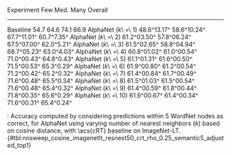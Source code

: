 Experiment                     Few         Med.         Many     Overall
---------------------  -----------  -----------  -----------  ----------
Baseline                      54.7         64.6         74.1        66.9
AlphaNet (_k_\ =\ 1)   48.6^13.17^  58.6^10.24^  67.7^11.01^  60.7^7.35^
AlphaNet (_k_\ =\ 2)   61.2^03.50^  57.8^06.24^  67.5^07.00^  62.0^5.21^
AlphaNet (_k_\ =\ 3)   61.5^02.65^  58.8^04.94^  68.7^05.23^  63.0^4.03^
AlphaNet (_k_\ =\ 4)   60.8^01.02^  61.0^00.54^  71.0^00.43^  64.8^0.43^
AlphaNet (_k_\ =\ 5)   61.1^01.31^  61.6^00.50^  71.5^00.53^  65.3^0.29^
AlphaNet (_k_\ =\ 6)   61.9^00.80^  61.2^00.54^  71.2^00.42^  65.2^0.32^
AlphaNet (_k_\ =\ 7)   61.4^00.84^  61.7^00.49^  71.6^00.48^  65.5^0.34^
AlphaNet (_k_\ =\ 8)   61.5^01.03^  61.5^00.54^  71.6^00.48^  65.4^0.32^
AlphaNet (_k_\ =\ 9)   61.4^00.59^  61.8^00.44^  71.8^00.35^  65.6^0.29^
AlphaNet (_k_\ =\ 10)  61.6^00.67^  61.4^00.34^  71.6^00.31^  65.4^0.24^

: Accuracy computed by considering predictions within 5 WordNet nodes as correct, for AlphaNet using varying number of nearest neighbors (_k_) based on cosine distance, with \acs{cRT} baseline on ImageNet-LT. {#tbl:nnsweep_cosine_imagenetlt_resnext50_crt_rho_0.25_semantic5_adjusted_top1}
